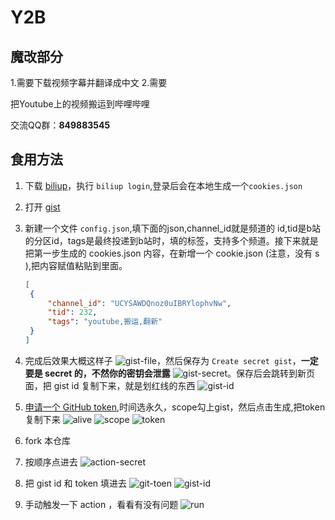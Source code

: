 # Y2B

## 魔改部分

1.需要下载视频字幕并翻译成中文
2.需要

把Youtube上的视频搬运到哔哩哔哩

交流QQ群：**849883545**

## 食用方法

1. 下载 [biliup](https://github.com/ForgQi/biliup-rs/releases)，执行 `biliup login`,登录后会在本地生成一个`cookies.json`
2. 打开 [gist](https://gist.github.com/)
3. 新建一个文件 `config.json`,填下面的json,channel_id就是频道的 id,tid是b站的分区id，tags是最终投递到b站时，填的标签，支持多个频道。接下来就是把第一步生成的 cookies.json 内容，在新增一个 cookie.json (注意，没有 s ),把内容赋值粘贴到里面。

   ``` json
   [
    {
        "channel_id": "UCYSAWDQnoz0uIBRYlophvNw",
        "tid": 232,
        "tags": "youtube,搬运,翻新"
    }
   ]
   ```

4. 完成后效果大概这样子 ![gist-file](./imgs/gist_file.png)，然后保存为 `Create secret gist`，**一定要是 secret 的，不然你的密钥会泄露** ![gist-secret](imgs/secret-gist.png)。保存后会跳转到新页面，把 gist id 复制下来，就是划红线的东西 ![gist-id](imgs/gist-id.png)
5. [申请一个 GitHub token](https://github.com/settings/tokens/new),时间选永久，scope勾上gist，然后点击生成,把token复制下来 ![alive](imgs/alive.png) ![scope](imgs/scope.png) ![token](imgs/token.png)
6. fork 本仓库
7. 按顺序点进去 ![action-secret](imgs/action-secret.png)
8. 把 gist id 和 token 填进去 ![git-toen](imgs/add-git-token.png) ![gist-id](imgs/add-gist-id.png)
9. 手动触发一下 action ，看看有没有问题 ![run](imgs/run.png)
